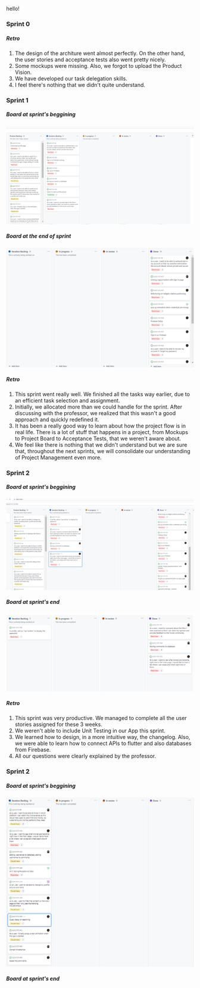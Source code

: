 hello!

<h3> Sprint 0 </h3>

<h5> Retro </h5>

1. The design of the architure went almost perfectly. On the other hand, the user stories and acceptance tests also went pretty nicely.
2. Some mockups were missing. Also, we forgot to upload the Product Vision. 
3. We have developed our task delegation skills.
4. I feel there's nothing that we didn't quite understand.

<h3> Sprint 1</h3>

<h5> Board at sprint's beggining </h5>

![Sprint 1](images/sprint1.PNG)

<h5> Board at the end of sprint </h5>

![Sprint 1](images/sprint1_end.PNG)

<h5> Retro </h5>

1. This sprint went really well. We finished all the tasks way earlier, due to an efficient task selection and assignment.
2. Initially, we allocated more than we could handle for the sprint. After discussing with the professor, we realized that this wasn't a good approach and quickly redefined it.
3. It has been a really good way to learn about how the project flow is in real life. There is a lot of stuff that happens in a project, from Mockups to Project Board to Acceptance Tests, that we weren't aware about.
4. We feel like there is nothing that we didn't understand but we are sure that, throughout the next sprints, we will consolidate our understanding of Project Management even more.

<h3> Sprint 2</h3>

<h5> Board at sprint's beggining </h5>

![Sprint 2](images/sprint2.PNG)

<h5> Board at sprint's end </h5>

![Sprint 2 end](images/final_sprint2.PNG)

<h5> Retro </h5>

1. This sprint was very productive. We managed to complete all the user stories assigned for these 3 weeks.
2. We weren't able to include Unit Testing in our App this sprint.
3. We learned how to design, in a more intuitive way, the changelog. Also, we were able to learn how to connect APIs to flutter and also databases from Firebase.
4. All our questions were clearly explained by the professor.

<h3> Sprint 2</h3>

<h5> Board at sprint's beggining </h5>

![Sprint 3](images/sprint3.PNG)

<h5> Board at sprint's end </h5>




